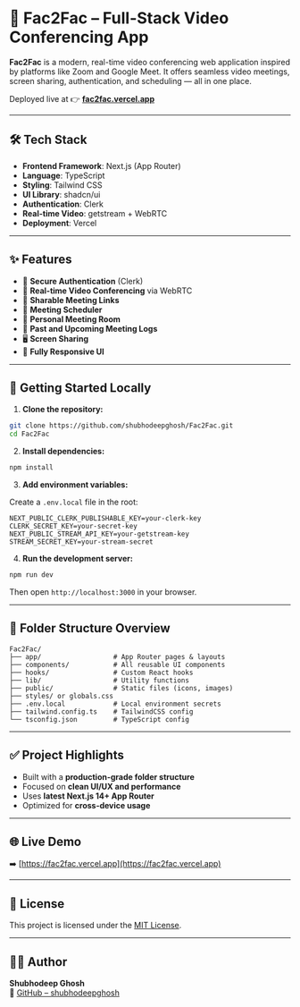 # 🎥 Fac2Fac – Full-Stack Video Conferencing App

**Fac2Fac** is a modern, real-time video conferencing web application inspired by platforms like Zoom and Google Meet. It offers seamless video meetings, screen sharing, authentication, and scheduling — all in one place.

Deployed live at 👉 **[fac2fac.vercel.app](https://fac2fac.vercel.app)**

---

## 🛠 Tech Stack

- **Frontend Framework**: Next.js (App Router)
- **Language**: TypeScript
- **Styling**: Tailwind CSS
- **UI Library**: shadcn/ui
- **Authentication**: Clerk
- **Real-time Video**: getstream + WebRTC
- **Deployment**: Vercel

---

## ✨ Features

- 🔐 **Secure Authentication** (Clerk)
- 🎥 **Real-time Video Conferencing** via WebRTC
- 🔗 **Sharable Meeting Links**
- 📅 **Meeting Scheduler**
- 🧍 **Personal Meeting Room**
- 📁 **Past and Upcoming Meeting Logs**
- 🖥 **Screen Sharing**
- 📱 **Fully Responsive UI**

---

## 🚀 Getting Started Locally

1. **Clone the repository:**
```bash
git clone https://github.com/shubhodeepghosh/Fac2Fac.git
cd Fac2Fac
```

2. **Install dependencies:**
```bash
npm install
```

3. **Add environment variables:**

Create a `.env.local` file in the root:

```env
NEXT_PUBLIC_CLERK_PUBLISHABLE_KEY=your-clerk-key
CLERK_SECRET_KEY=your-secret-key
NEXT_PUBLIC_STREAM_API_KEY=your-getstream-key
STREAM_SECRET_KEY=your-stream-secret
```

4. **Run the development server:**
```bash
npm run dev
```

Then open `http://localhost:3000` in your browser.

---

## 📁 Folder Structure Overview

```
Fac2Fac/
├── app/                  # App Router pages & layouts
├── components/           # All reusable UI components
├── hooks/                # Custom React hooks
├── lib/                  # Utility functions
├── public/               # Static files (icons, images)
├── styles/ or globals.css
├── .env.local            # Local environment secrets
├── tailwind.config.ts    # TailwindCSS config
└── tsconfig.json         # TypeScript config
```

---

## ✅ Project Highlights

- Built with a **production-grade folder structure**
- Focused on **clean UI/UX and performance**
- Uses **latest Next.js 14+ App Router**
- Optimized for **cross-device usage**

---

## 🌐 Live Demo

➡️ [https://fac2fac.vercel.app](https://fac2fac.vercel.app)

---

## 📜 License

This project is licensed under the [MIT License](LICENSE).

---

## 🙋‍♂️ Author

**Shubhodeep Ghosh**  
🔗 [GitHub – shubhodeepghosh](https://github.com/shubhodeepghosh)

